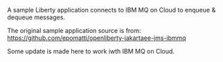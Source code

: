 
A sample Liberty application connects to IBM MQ on Cloud to enqueue & dequeue messages.

The original sample application source is from:
https://github.com/epomatti/openliberty-jakartaee-jms-ibmmq

Some update is made here to work iwth IBM MQ on Cloud.


